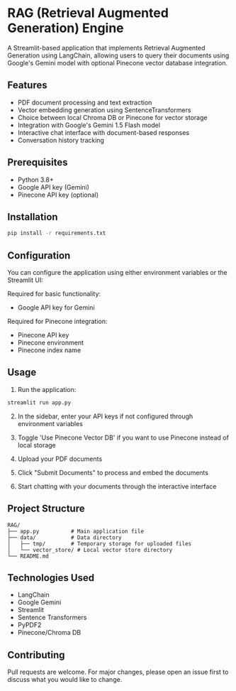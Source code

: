# RAG (Retrieval Augmented Generation) Engine

A Streamlit-based application that implements Retrieval Augmented Generation using LangChain, allowing users to query their documents using Google's Gemini model with optional Pinecone vector database integration.

## Features

- PDF document processing and text extraction
- Vector embedding generation using SentenceTransformers
- Choice between local Chroma DB or Pinecone for vector storage
- Integration with Google's Gemini 1.5 Flash model
- Interactive chat interface with document-based responses
- Conversation history tracking

## Prerequisites

- Python 3.8+
- Google API key (Gemini)
- Pinecone API key (optional)

## Installation

```bash
pip install -r requirements.txt
```

## Configuration

You can configure the application using either environment variables or the Streamlit UI:

Required for basic functionality:
- Google API key for Gemini

Required for Pinecone integration:
- Pinecone API key
- Pinecone environment
- Pinecone index name

## Usage

1. Run the application:
```bash
streamlit run app.py
```

2. In the sidebar, enter your API keys if not configured through environment variables

3. Toggle 'Use Pinecone Vector DB' if you want to use Pinecone instead of local storage

4. Upload your PDF documents

5. Click "Submit Documents" to process and embed the documents

6. Start chatting with your documents through the interactive interface

## Project Structure

```
RAG/
├── app.py          # Main application file
├── data/           # Data directory
│   ├── tmp/        # Temporary storage for uploaded files
│   └── vector_store/ # Local vector store directory
└── README.md
```

## Technologies Used

- LangChain
- Google Gemini
- Streamlit
- Sentence Transformers
- PyPDF2
- Pinecone/Chroma DB

## Contributing

Pull requests are welcome. For major changes, please open an issue first to discuss what you would like to change.